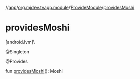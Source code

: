 //[app](../../../index.md)/[org.mjdev.tvapp.module](../index.md)/[ProvideModule](index.md)/[providesMoshi](provides-moshi.md)

# providesMoshi

[androidJvm]\

@Singleton

@Provides

fun [providesMoshi](provides-moshi.md)(): Moshi
